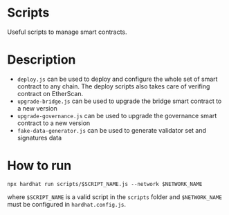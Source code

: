# Scripts

Useful scripts to manage smart contracts.

# Description

- `deploy.js` can be used to deploy and configure the whole set of smart contract to any chain. The deploy scripts also takes care of verifing contract on EtherScan.
- `upgrade-bridge.js` can be used to upgrade the bridge smart contract to a new version
- `upgrade-governance.js` can be used to upgrade the governance smart contract to a new version
- `fake-data-generator.js` can be used to generate validator set and signatures data

# How to run

```
npx hardhat run scripts/$SCRIPT_NAME.js --network $NETWORK_NAME
```
where `$SCRIPT_NAME` is a valid script in the `scripts` folder and `$NETWORK_NAME` must be configured in `hardhat.config.js`.